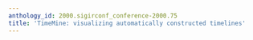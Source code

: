 ```yaml
---
anthology_id: 2000.sigirconf_conference-2000.75
title: 'TimeMine: visualizing automatically constructed timelines'
---
```

